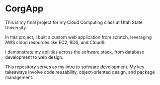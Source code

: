 # CorgApp
This is my final project for my Cloud Computing class at Utah State University.

In this project, I built a custom web application from scratch, leveraging AWS cloud resources like EC2, RDS, and Cloud9.

I demonstrate my abilities across the software stack, from database development to web design.

This repository serves as my intro to software development. My key takeaways involve code reusability, object-oriented design, and package management.



